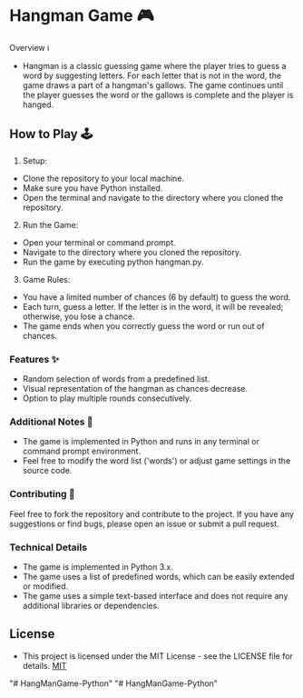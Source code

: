 
# Hangman Game 🎮

Overview ℹ️
- Hangman is a classic guessing game where the player tries to guess a word by suggesting letters. For each letter that is not in the word, the game draws a part of a hangman's gallows. The game continues until the player guesses the word or the gallows is complete and the player is hanged.


## How to Play 🕹️

1. Setup:

- Clone the repository to your local machine.
- Make sure you have Python installed.
- Open the terminal and navigate to the directory where you cloned the repository.
2. Run the Game:

- Open your terminal or command prompt.
- Navigate to the directory where you cloned the repository.
- Run the game by executing python hangman.py.

3. Game Rules:

- You have a limited number of chances (6 by default) to guess the word.
- Each turn, guess a letter. If the letter is in the word, it will be revealed; otherwise, you lose a chance.
- The game ends when you correctly guess the word or run out of chances.
### Features ✨
- Random selection of words from a predefined list.
- Visual representation of the hangman as chances decrease.
- Option to play multiple rounds consecutively.
### Additional Notes 📝
- The game is implemented in Python and runs in any terminal or command prompt environment.
- Feel free to modify the word list ('words') or adjust game settings in the source code.

### Contributing 🤝

Feel free to fork the repository and contribute to the project. If you have any suggestions or find bugs, please open an issue or submit a pull request.

### Technical Details
- The game is implemented in Python 3.x.
- The game uses a list of predefined words, which can be easily extended or modified.
- The game uses a simple text-based interface and does not require any additional libraries or dependencies.


## License

- This project is licensed under the MIT License - see the LICENSE file for details.
[MIT](https://choosealicense.com/licenses/mit/)

"# HangManGame-Python" 
"# HangManGame-Python" 
